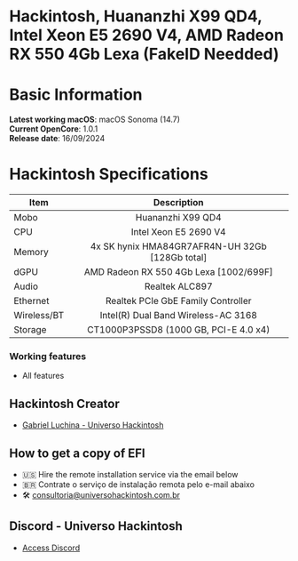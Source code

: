 # Hackintosh, Huananzhi X99 QD4, Intel Xeon E5 2690 V4, AMD Radeon RX 550 4Gb Lexa (FakeID Needded)

# Basic Information

**Latest working macOS**: macOS Sonoma (14.7)
<br>
**Current OpenCore**: 1.0.1
<br>
**Release date**: 16/09/2024

# Hackintosh Specifications
|Item|Description|
|-|:-------:|
|Mobo|Huananzhi X99 QD4|
|CPU|Intel Xeon E5 2690 V4|
|Memory|4x SK hynix HMA84GR7AFR4N-UH 32Gb [128Gb total]|
|dGPU|AMD Radeon RX 550 4Gb Lexa [1002/699F]|
|Audio|Realtek ALC897|
|Ethernet|Realtek PCIe GbE Family Controller|
|Wireless/BT|Intel(R) Dual Band Wireless-AC 3168|
|Storage|CT1000P3PSSD8 (1000 GB, PCI-E 4.0 x4)|

### Working features
- All features

## Hackintosh Creator
- [Gabriel Luchina - Universo Hackintosh](https://luchina.com.br)

## How to get a copy of EFI
- 🇺🇸 Hire the remote installation service via the email below
- 🇧🇷 Contrate o serviço de instalação remota pelo e-mail abaixo
- 🛠️ [consultoria@universohackintosh.com.br](mailto:consultoria@universohackintosh.com.br)

## Discord - Universo Hackintosh
- [Access Discord](https://discord.universohackintosh.com.br)
